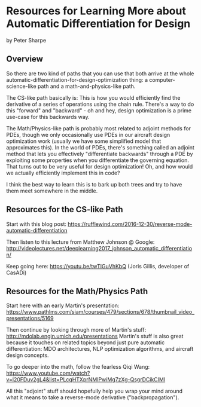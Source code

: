 # Resources for Learning More about Automatic Differentiation for Design

by Peter Sharpe

## Overview

So there are two kind of paths that you can use that both arrive at the whole automatic-differentiation-for-design-optimization thing: a computer-science-like path and a math-and-physics-like path.

The CS-like path basically is: This is how you would efficiently find the derivative of a series of operations  using the chain rule. There's a way to do this "forward" and "backward" - oh and hey, design optimization is a prime use-case for this backwards way.

The Math/Physics-like path is probably most related to adjoint methods for PDEs, though we only occasionally use PDEs in our aircraft design optimization work (usually we have some simplified model that approximates this). In the world of PDEs, there's something called an adjoint method that lets you effectively "differentiate backwards" through a PDE by exploiting some properties when you differentiate the governing equation. That turns out to be very useful for design optimization! Oh, and how would we actually efficiently implement this in code?

I think the best way to learn this is to bark up both trees and try to have them meet somewhere in the middle.

## Resources for the CS-like Path

Start with this blog post:
https://rufflewind.com/2016-12-30/reverse-mode-automatic-differentiation

Then listen to this lecture from Matthew Johnson @ Google:
http://videolectures.net/deeplearning2017_johnson_automatic_differentiation/

Keep going here:
https://youtu.be/twTIGuVhKbQ (Joris Gillis, developer of CasADi)

## Resources for the Math/Physics Path

Start here with an early Martin's presentation:
https://www.pathlms.com/siam/courses/479/sections/678/thumbnail_video_presentations/5169

Then continue by looking through more of Martin's stuff:
http://mdolab.engin.umich.edu/presentations
Martin's stuff is also great because it touches on related topics beyond just pure automatic differentiation: MDO architectures, NLP optimization algorithms, and aircraft design concepts.

To go deeper into the math, follow the fearless Qiqi Wang:
https://www.youtube.com/watch?v=l20FDuv2gL4&list=PLcqHTXprNMIPwiMg7zXg-QsgrDCikCIMl

All this "adjoint" stuff should hopefully help you wrap your mind around what it means to take a reverse-mode derivative ("backpropagation").